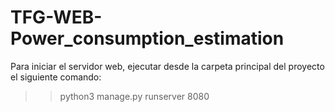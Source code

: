 # TFG-WEB-Power_consumption_estimation

Para iniciar el servidor web, ejecutar desde la carpeta principal del proyecto el siguiente comando:

>> python3 manage.py runserver 8080